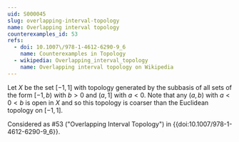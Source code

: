 ```yaml
---
uid: S000045
slug: overlapping-interval-topology
name: Overlapping interval topology
counterexamples_id: 53
refs:
  - doi: 10.1007\/978-1-4612-6290-9_6
    name: Counterexamples in Topology
  - wikipedia: Overlapping_interval_topology
    name: Overlapping interval topology on Wikipedia
---
```

Let $X$ be the set $[-1,1]$ with topology generated by the subbasis of all sets of the form $[-1,b)$ with $b>0$ and $(a,1]$ with $a < 0$. Note that any $(a,b)$ with $a < 0 < b$ is open in $X$ and so this topology is coarser than the Euclidean topology on $[-1,1]$.

Considered as #53 ("Overlapping Interval Topology")
in {{doi:10.1007\/978-1-4612-6290-9_6}}.
